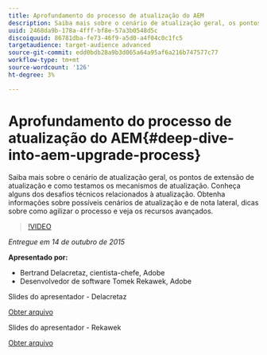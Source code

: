 ```yaml
---
title: Aprofundamento do processo de atualização do AEM
description: Saiba mais sobre o cenário de atualização geral, os pontos de extensão de atualização e como testamos os mecanismos de atualização. Conheça alguns dos desafios técnicos relacionados à atualização. Obtenha informações sobre possíveis cenários de atualização e de nota lateral, dicas sobre como agilizar o processo e veja os recursos avançados.
uuid: 2468da9b-178a-4fff-bf8e-57a3b0548d5c
discoiquuid: 86781dba-fe73-46f9-a5d0-a4f04c0c1fc5
targetaudience: target-audience advanced
source-git-commit: edd0bdb28a9b3d065a64a95af6a216b747577c77
workflow-type: tm+mt
source-wordcount: '126'
ht-degree: 3%

---
```


# Aprofundamento do processo de atualização do AEM{#deep-dive-into-aem-upgrade-process}

Saiba mais sobre o cenário de atualização geral, os pontos de extensão de atualização e como testamos os mecanismos de atualização. Conheça alguns dos desafios técnicos relacionados à atualização. Obtenha informações sobre possíveis cenários de atualização e de nota lateral, dicas sobre como agilizar o processo e veja os recursos avançados.

>[!VIDEO](https://video.tv.adobe.com/v/19376/?quality=9)

*Entregue em 14 de outubro de 2015*

**Apresentado por:**

* Bertrand Delacretaz, cientista-chefe, Adobe
* Desenvolvedor de software Tomek Rekawek, Adobe

Slides do apresentador - Delacretaz

[Obter arquivo](assets/aemgems-upgrades-2015-bdelacretaz.pdf)

Slides do apresentador - Rekawek

[Obter arquivo](assets/aemgems-upgrades-2015-trekaewk.pdf)
<!--
[Get back to the Overview](https://helpx.adobe.com/experience-manager/kt/eseminars/gems/aem-index.html)
-->
